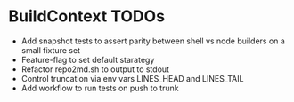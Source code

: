 # BuildContext TODOs

- Add snapshot tests to assert parity between shell vs node builders on a small fixture set
- Feature-flag to set default starategy
- Refactor repo2md.sh to output to stdout
- Control truncation via env vars LINES_HEAD and LINES_TAIL
- Add workflow to run tests on push to trunk

